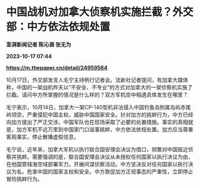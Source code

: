 # 中国战机对加拿大侦察机实施拦截？外交部：中方依法依规处置
**澎湃新闻记者 陈沁涵 张无为**

**2023-10-17 07:44**

**https://m.thepaper.cn/detail/24959584**

10月17日，外交部发言人毛宁主持例行记者会。法新社记者提问，有加拿大媒体称，中国的一架战机昨天以“不安全、不专业”的方式对加拿大的一架侦察机实施了拦截。请问中方所掌握的情况是什么样的？双方军机空中相遇具体发生在哪里？

毛宁表示，10月14日，加拿大一架CP-140型机非法侵入中国钓鱼岛附属岛屿赤尾屿领空，严重侵犯中国主权，威胁中国国家安全。针对加方的挑衅行为，中方已经向加方提出了严正交涉。中国军队也在现场采取了必要的处置措施。事实的真相就是，加方军机不远万里到中国家门口滋事挑衅，中方依法依规处置。加方应当尊重客观事实，停止散播虚假信息。

毛宁说，近年来，加拿大军机以执行联合国安理会决议为借口，频繁对中国抵近侦察并挑衅。需要强调的是，联合国安理会决议从未授权任何国家以执行决议为由，在他国管辖海空域部署军力，开展间谍侦察活动。中方坚决反对任何国家以执行决议为名，危害中国的国家主权和安全。中方敦促加方正视事态的严重性，立即停止冒险挑衅行为。